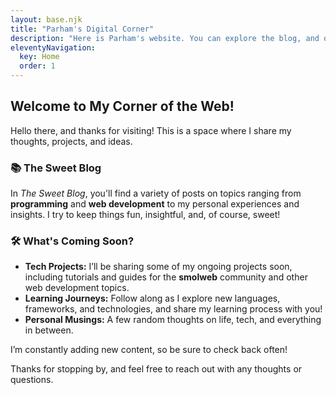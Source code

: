 ```yaml
---
layout: base.njk
title: "Parham's Digital Corner"
description: "Here is Parham's website. You can explore the blog, and other parts which will be added soon."
eleventyNavigation:
  key: Home
  order: 1
---
```


## Welcome to My Corner of the Web\!

Hello there, and thanks for visiting! This is a space where I share my thoughts, projects, and ideas.

### 📚 **The Sweet Blog**

In *The Sweet Blog*, you'll find a variety of posts on topics ranging from **programming** and **web development** to my personal experiences and insights. I try to keep things fun, insightful, and, of course, sweet!

### 🛠️ **What's Coming Soon?**

- **Tech Projects:** I’ll be sharing some of my ongoing projects soon, including tutorials and guides for the **smolweb** community and other web development topics.
- **Learning Journeys:** Follow along as I explore new languages, frameworks, and technologies, and share my learning process with you!
- **Personal Musings:** A few random thoughts on life, tech, and everything in between.

I’m constantly adding new content, so be sure to check back often!

Thanks for stopping by, and feel free to reach out with any thoughts or questions.
